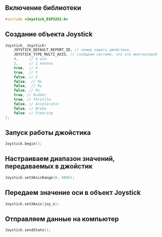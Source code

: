 ## Включение библиотеки
```C
#include <Joystick_ESP32S2.h>
```
## Создание объекта Joystick
```C
Joystick_ Joystick(
    JOYSTICK_DEFAULT_REPORT_ID, // номер нашего джойстика,
    JOYSTICK_TYPE_MULTI_AXIS, // сообщаем системе, что это многоосевой джойстик
    4,     // 4 оси
    1,     // 1 кнопка
    true,  // X
    true,  // Y
    false, // Z
    false,  // Rx
    false,  // Ry
    false, // Rz
    true, // Rudder
    true, // Throttle
    false, // Accelerator
    false, // Brake
    false  // Steering
);
```
## Запуск работы джойстика 
```C
Joystick.begin();
```
## Настраиваем диапазон значений, передаваемых в джойстик
```C
Joystick.setXAxisRange(0, 4095);
```
## Передаем значение оси в объект Joystick
```C
Joystick.setXAxis(joy_x);
```
## Отправляем данные на компьютер
```C
Joystick.sendState();
```
